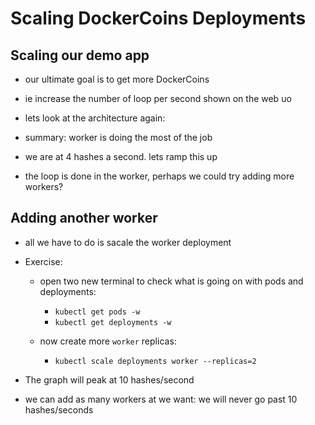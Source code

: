 # Scaling DockerCoins Deployments


## Scaling our demo app
- our ultimate goal is to get more DockerCoins
- ie increase the number of loop per second shown on the web uo
- lets look at the architecture again:

- summary: worker is doing the most of the job

- we are at 4 hashes a second. lets ramp this up
- the loop is done in the worker, perhaps we could try adding more workers?


## Adding another worker
- all we have to do is sacale the worker deployment
- Exercise:
  - open two new terminal to check what is going on with pods and deployments:
    - `kubectl get pods -w`
    - `kubectl get deployments -w`

  - now create more `worker` replicas:
    - `kubectl scale deployments worker --replicas=2`

- The graph will peak at 10 hashes/second
- we can add as many workers at we want: we will never go past 10 hashes/seconds
